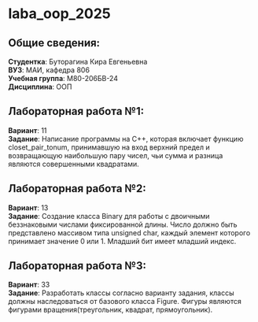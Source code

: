 # laba_oop_2025
## Общие сведения:
**Студентка**: Буторагина Кира Евгеньевна  
**ВУЗ**: МАИ, кафедра 806  
**Учебная группа**: М80-206БВ-24  
**Дисциплина**: ООП  
## Лабораторная работа №1:  
**Вариант**: 11  
**Задание**: Написание программы на C++, которая включает функцию closet_pair_tonum, принимавшую на вход верхний предел и возвращающую наибольшую пару чисел, чьи сумма и разница являются совершенными квадратами.  
## Лабораторная работа №2:  
**Вариант**: 13  
**Задание**: Создание класса Binary для работы с двоичными беззнаковыми числами фиксированной длины. Число должно быть представлено массивом типа unsigned char, каждый элемент которого принимает значение 0 или 1. Младший бит имеет младший индекс.  
## Лабораторная работа №3: 
**Вариант**: 33  
**Задание**: Разработать классы согласно варианту задания, классы должны наследоваться от базового класса Figure. Фигуры являются фигурами вращения(треугольник, квадрат, прямоугольник).
